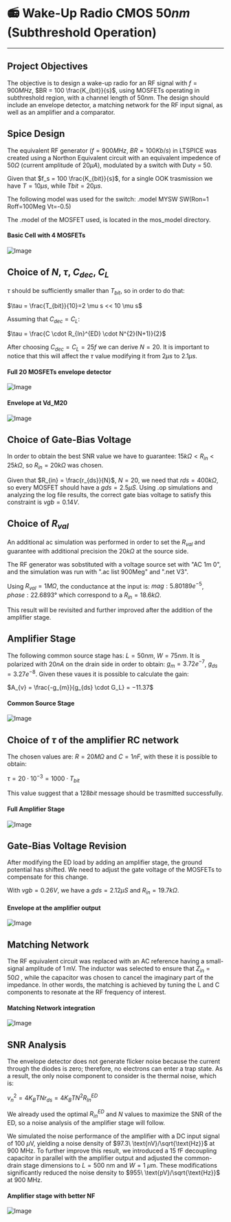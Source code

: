 # 📻 Wake-Up Radio CMOS $50nm$ (Subthreshold Operation)
---


## Project Objectives 
The objective is to design a wake-up radio for an RF signal with $f = 900 MHz$, $BR = 100 \frac{K_{bit}}{s}$, using MOSFETs operating in subthreshold region, with a channel length of $50nm$. The design should include an envelope detector, a matching network for the RF input signal, as well as an amplifier and a comparator.



## Spice Design
The equivalent RF generator ($f = 900 MHz$, $BR = 100Kb/s$) in LTSPICE was created using a Northon Equivalent circuit with an equivalent impedence of $50Ω$ (current amplitude of $20 \mu A$), modulated by a switch with Duty = $50%$.

Given that $f_s = 100 \frac{K_{bit}}{s}$, for a single OOK trasmission we have $T=10 \mu s$, while $T{bit} = 20 \mu s$.

The following model was used for the switch: .model MYSW SW(Ron=1 Roff=100Meg Vt=-0.5)


The .model of the MOSFET used, is located in the mos_model directory.

#### Basic Cell with 4 MOSFETs
![Image](https://github.com/user-attachments/assets/440d9c9f-866d-420c-b5e7-216c35d73d47)

## Choice of $N$, $\tau$, $C_{dec}$, $C_{L}$
$\tau$ should be sufficiently smaller than $T_{bit}$, so in order to do that: 

$\tau = \frac{T_{bit}}{10}=2 \mu s << 10 \mu s$

Assuming that $C_{dec} = C_{L}$:

$\tau = \frac{C \cdot R_{In}^{ED} \cdot N^{2}(N+1)}{2}$

After choosing $C_{dec} = C_{L} = 25f$ we can derive $N=20$.
It is important to notice that this will affect the $\tau$ value modifying it from $2 \mu s$ to $2.1 \mu s$.

#### Full 20 MOSFETs envelope detector
![Image](https://github.com/user-attachments/assets/675ec5d9-c45a-4ee0-bc42-5f9a30ca95a3)

#### Envelope at Vd_M20
![Image](https://github.com/user-attachments/assets/e4583a6c-22a3-45b0-a69f-2be5f91d26ea)

## Choice of Gate-Bias Voltage
In order to obtain the best SNR value we have to guarantee: $15k\Omega < R_{in} < 25k \Omega$, so $R_{in} = 20k \Omega$ was chosen.

Given that $R_{in} = \frac{r_{ds}}{N}$, $N = 20$, we need that $rds = 400k \Omega$, so every MOSFET should have a $gds = 2.5 \mu S$. Using .op simulations and analyzing the log file results, the correct gate bias voltage to satisfy this constraint is $vgb = 0.14V$. 

## Choice of $R_{val}$ 
An additional ac simulation was performed in order to set the $R_{val}$ and guarantee with additional precision the $20k \Omega$ at the source side.

The RF generator was sobstituted with a voltage source set with "AC 1m 0", and the simulation was run with ".ac list 900Meg" and ".net V3".

Using $R_{val} = 1M\Omega$, the conductance at the input is: $mag: 5.80189e^{-5}$, $phase:22.6893°$ which correspond to a $R_{in} = 18.6k\Omega$.

This result will be revisited and further improved after the addition of the amplifier stage.

## Amplifier Stage
The following common source stage has: $L=50nm$, $W=75nm$. It is polarized with $20nA$ on the drain side in order to obtain: $g_m = 3.72e^{-7}$, $g_{ds} = 3.27e^{-8}$.
Given these vaues it is possible to calculate the gain:

$A_{v} = \frac{-g_{m}}{g_{ds} \cdot G_L} = −11.37$

#### Common Source Stage 
![Image](https://github.com/user-attachments/assets/ac0a36b4-82f1-44d6-8355-8e26664541f3)

## Choice of $\tau$ of the amplifier RC network 
The chosen values are: $R = 20M \Omega$ and $C = 1nF$, with these it is possible to obtain: 

$\tau = 20 \cdot 10^{-3} = 1000 \cdot T_{bit}$

This value suggest that a $128bit$ message should be trasmitted successfully.

#### Full Amplifier Stage
![Image](https://github.com/user-attachments/assets/837f04e2-b406-414a-8d9e-54f8b0bf58d3)

## Gate-Bias Voltage Revision
After modifying the ED load by adding an amplifier stage, the ground potential has shifted. We need to adjust the gate voltage of the MOSFETs to compensate for this change.

With $vgb = 0.26V$, we have a $gds = 2.12 \mu S$ and $R_{in} = 19.7k\Omega$. 

#### Envelope at the amplifier output
![Image](https://github.com/user-attachments/assets/111909c8-f579-4c5f-9b70-aca05fa48723)

## Matching Network 
The RF equivalent circuit was replaced with an AC reference having a small-signal amplitude of 1 mV. The inductor was selected to ensure that $Z_{in} = 50 \Omega$ , while the capacitor was chosen to cancel the imaginary part of the impedance. In other words, the matching is achieved by tuning the L and C components to resonate at the RF frequency of interest.

#### Matching Network integration
![Image](https://github.com/user-attachments/assets/5a6328a5-dc27-47a0-a537-f6e49393d014)


## SNR Analysis
The envelope detector does not generate flicker noise because the current through the diodes is zero; therefore, no electrons can enter a trap state. As a result, the only noise component to consider is the thermal noise, which is:

$v_{n}^2=4K_{B}TNr_{ds}=4K_{B}TN^2R_{In}^{ED}$ 

We already used the optimal $R_{in}^{ED}$ and $N$ values to maximize the SNR of the ED, so a noise analysis of the amplifier stage will follow.

We simulated the noise performance of the amplifier with a DC input signal of $100\ \mu\text{V}$, yielding a noise density of $97.3\ \text{nV}/\sqrt{\text{Hz}}$ at $900\ \text{MHz}$.
To further improve this result, we introduced a $15\ \text{fF}$ decoupling capacitor in parallel with the amplifier output and adjusted the common-drain stage dimensions to $L = 500\ \text{nm}$ and $W = 1\ \mu\text{m}$. These modifications significantly reduced the noise density to $955\ \text{pV}/\sqrt{\text{Hz}}$ at $900\ \text{MHz}$.

#### Amplifier stage with better NF
![Image](https://github.com/user-attachments/assets/f3b9b1de-319a-476e-a48f-0799cb866cc2)

